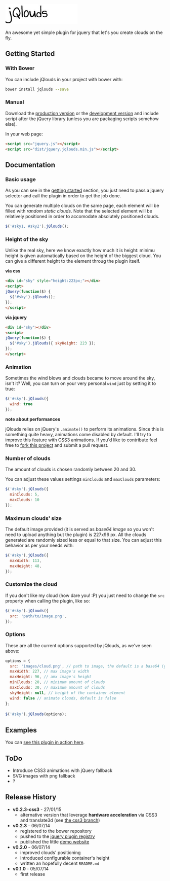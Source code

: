 ![jQlouds logo](logo.jpg "jQlouds logo")

An awesome yet simple plugin for jquery that let's you create clouds on the fly.

## Getting Started

### With Bower
You can include jQlouds in your project with bower with:

```bash
bower install jqlouds --save
```

### Manual
Download the [production version][min] or the [development version][max] and include script after the jQuery library (unless you are packaging scripts somehow else).

[min]: https://github.com/enricodeleo/jqlouds/releases/download/0.2.0/jquery.jqlouds.min.js
[max]: https://github.com/enricodeleo/jqlouds/releases/download/0.2.0/jquery.jqlouds.js

In your web page:

```html
<script src="jquery.js"></script>
<script src="dist/jquery.jqlouds.min.js"></script>
```

## Documentation

### Basic usage
As you can see in the [getting started](#getting-started) section, you just need to pass a jquery selector and call the plugin in order
to get the job done.

You can generate multiple clouds on the same page, each element will be filled with _random static clouds_. Note that the selected element will be relatively positioned in order to accomodate absolutely positioned clouds.

```javascript
$('#sky1, #sky2').jQlouds();
```

### Height of the sky
Unlike the real sky, here we know exactly how much it is height: minimu height is given automatically based on the height of the biggest cloud. You can give a different height to the element throug the plugin itself.

__via css__

```html
<div id="sky" style="height:223px;"></div>
<script>
jQuery(function($) {
  $('#sky').jQlouds();
});
</script>
```

__via jquery__
```html
<div id="sky"></div>
<script>
jQuery(function($) {
  $('#sky').jQlouds({ skyHeight: 223 });
});
</script>
```

### Animation
Sometimes the wind blows and clouds became to move around the sky, isn't it? Well, you can turn on your very personal `wind` just by setting it to true:

```javascript
$('#sky').jQlouds({
  wind: true
});
```

__note about performances__

jQlouds relies on jQuery's `.animate()` to perform its animations. Since this is something quite heavy, animations come disabled by default. I'll try to improve this feature with CSS3 animations. If you'd like to contribute feel free to [fork this project](https://github.com/enricodeleo/jqlouds/fork) and submit a pull request.

### Number of clouds
The amount of clouds is chosen randomly between 20 and 30.

You can adjust these values settings `minClouds` and `maxClouds` parameters:

```javascript
$('#sky').jQlouds({
  minClouds: 5,
  maxClouds: 10
});
```

### Maximum clouds' size
The default image provided (it is served as _base64 image_ so you won't need to upload anything but the plugin) is 227x96 px. All the clouds generated are randomly sized less or equal to that size. You can adjust this behavior as per your needs with:

```javascript
$('#sky').jQlouds({
  maxWidth: 113,
  maxHeight: 48,
});
```

### Customize the cloud
If you don't like my cloud (how dare you! :P) you just need to change the `src` property when calling the plugin, like so:

```javascript
$('#sky').jQlouds({
  src: 'path/to/image.png',
});
```

### Options
These are all the current options supported by jQlouds, as we've seen above:

```javascript
options = {
  src: 'images/cloud.png', // path to image, the default is a base64 (you can see the actual string in sources)
  maxWidth: 227, // max image's width
  maxHeight: 96, // amx image's height
  minClouds: 20, // minimum amount of clouds
  maxClouds: 30, // maximum amount of clouds
  skyHeight: null, // height of the container element
  wind: false // animate clouds, default is false
};

$('#sky').jQlouds(options);
```

## Examples
You can [see this plugin in action here][example].

[example]: http://enricodeleo.github.io/jqlouds/

## ToDo
- Introduce CSS3 animations with jQuery fallback
- SVG images with png fallback
- ?

## Release History
* __v0.2.3-css3__ - 27/01/15
  * alternative version that leverage __hardware acceleration__ via CSS3 and translate3d (see [the css3 branch](https://github.com/enricodeleo/jqlouds/tree/css3))
* __v0.2.3__ -  06/07/14
  * registered to the bower repository
  * pushed to the [jquery plugin registry](http://plugins.jquery.com/jqlouds/)
  * published the little [demo website](http://enricodeleo.github.io/jqlouds/)
* __v0.2.0__ -  06/07/14
  * improved clouds' positioning
  * introduced configurable container's height
  * written an hopefully decent `README.md`
* __v0.1.0__ - 05/07/14
  * first release
